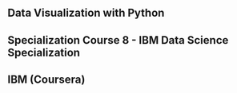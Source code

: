 ## Data Visualization with Python

## Specialization Course 8 - IBM Data Science Specialization

## IBM (Coursera)
